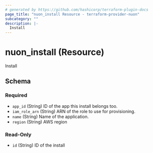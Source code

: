 ```yaml
---
# generated by https://github.com/hashicorp/terraform-plugin-docs
page_title: "nuon_install Resource - terraform-provider-nuon"
subcategory: ""
description: |-
  Install
---
```


# nuon_install (Resource)

Install



<!-- schema generated by tfplugindocs -->
## Schema

### Required

- `app_id` (String) ID of the app this install belongs too.
- `iam_role_arn` (String) ARN of the role to use for provisioning.
- `name` (String) Name of the application.
- `region` (String) AWS region

### Read-Only

- `id` (String) ID of the install
